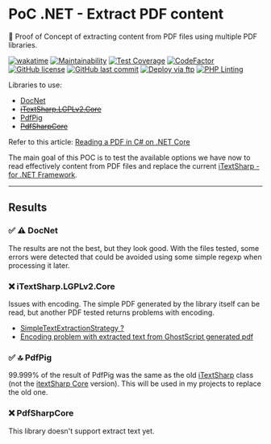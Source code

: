 # PoC .NET - Extract PDF content

🔬 Proof of Concept of extracting content from PDF files using multiple PDF libraries.

[![wakatime](https://wakatime.com/badge/github/GuilhermeStracini/POC-dotnet-ExtractPdfContent.svg)](https://wakatime.com/badge/github/GuilhermeStracini/POC-dotnet-ExtractPdfContent)
[![Maintainability](https://api.codeclimate.com/v1/badges/0473f6981139c13f8820/maintainability)](https://codeclimate.com/github/GuilhermeStracini/POC-dotnet-ExtractPdfContent/maintainability)
[![Test Coverage](https://api.codeclimate.com/v1/badges/0473f6981139c13f8820/test_coverage)](https://codeclimate.com/github/GuilhermeStracini/POC-dotnet-ExtractPdfContent/test_coverage)
[![CodeFactor](https://www.codefactor.io/repository/github/GuilhermeStracini/POC-dotnet-ExtractPdfContent/badge)](https://www.codefactor.io/repository/github/GuilhermeStracini/POC-dotnet-ExtractPdfContent)
[![GitHub license](https://img.shields.io/github/license/GuilhermeStracini/POC-dotnet-ExtractPdfContent)](https://github.com/GuilhermeStracini/POC-dotnet-ExtractPdfContent)
[![GitHub last commit](https://img.shields.io/github/last-commit/GuilhermeStracini/POC-dotnet-ExtractPdfContent)](https://github.com/GuilhermeStracini/POC-dotnet-ExtractPdfContent)
[![Deploy via ftp](https://github.com/GuilhermeStracini/POC-dotnet-ExtractPdfContent/actions/workflows/build.yml/badge.svg)](https://github.com/GuilhermeStracini/POC-dotnet-ExtractPdfContent/actions/workflows/build.yml)
[![PHP Linting](https://github.com/GuilhermeStracini/POC-dotnet-ExtractPdfContent/actions/workflows/linter.yml/badge.svg)](https://github.com/GuilhermeStracini/POC-dotnet-ExtractPdfContent/actions/workflows/linter.yml)

Libraries to use:

- [DocNet](https://github.com/GowenGit/docnet)
- ~~[iTextSharp.LGPLv2.Core](https://github.com/VahidN/iTextSharp.LGPLv2.Core)~~
- [PdfPig](https://github.com/UglyToad/PdfPig/)
- ~~[PdfSharpCore](https://github.com/ststeiger/PdfSharpCore)~~

Refer to this article: [Reading a PDF in C# on .NET Core](https://dev.to/eliotjones/reading-a-pdf-in-c-on-net-core-43ef)

The main goal of this POC is to test the available options we have now to read effectively content from PDF files and replace the current [iTextSharp - for .NET Framework](https://www.nuget.org/packages/iTextSharp).

---

## Results

### ✅ ⚠️ DocNet

The results are not the best, but they look good.
With the files tested, some errors were detected that could be avoided using some simple regexp when processing it later.


### ❌ iTextSharp.LGPLv2.Core

Issues with encoding.
The simple PDF generated by the library itself can be read, but another PDF tested returns problems with encoding.

- [SimpleTextExtractionStrategy ?](https://github.com/VahidN/iTextSharp.LGPLv2.Core/issues/7)
- [Encoding problem with extracted text from GhostScript generated pdf](https://github.com/VahidN/iTextSharp.LGPLv2.Core/issues/42)

### ✅ 🔝 PdfPig

99.999% of the result of PdfPig was the same as the old [iTextSharp](https://www.nuget.org/packages/iTextSharp) class (not the [itextSharp Core](https://www.nuget.org/packages/iTextSharp.LGPLv2.Core/) version).
This will be used in my projects to replace the old one.

### ❌ PdfSharpCore

 This library doesn't support extract text yet.
